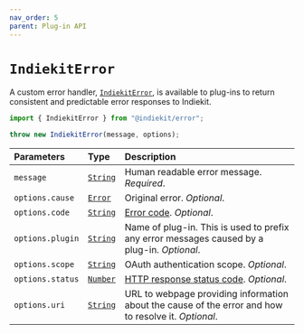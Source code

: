 ```yaml
---
nav_order: 5
parent: Plug-in API
---
```


# `IndiekitError`

A custom error handler, [`IndiekitError`](https://github.com/getindiekit/indiekit/blob/main/packages/error/index.js), is available to plug-ins to return consistent and predictable error responses to Indiekit.

```js
import { IndiekitError } from "@indiekit/error";

throw new IndiekitError(message, options);
```

| Parameters | Type | Description |
| :--------- | :--- | :---------- |
| `message` | [`String`][] | Human readable error message. _Required_. |
| `options.cause` | [`Error`][] | Original error. _Optional_. |
| `options.code` | [`String`][] | [Error code][]. _Optional_. |
| `options.plugin` | [`String`][] | Name of plug-in. This is used to prefix any error messages caused by a plug-in. _Optional_. |
| `options.scope` | [`String`][] | OAuth authentication scope. _Optional_. |
| `options.status` | [`Number`][] | [HTTP response status code][]. _Optional_. |
| `options.uri` | [`String`][] | URL to webpage providing information about the cause of the error and how to resolve it. _Optional_. |

[Error code]: https://github.com/getindiekit/indiekit/blob/main/packages/error/errors.js
[`Error`]: https://developer.mozilla.org/en-US/docs/Web/JavaScript/Reference/Global_Objects/Error
[`Number`]: https://developer.mozilla.org/en-US/docs/Web/JavaScript/Reference/Global_Objects/Number
[`Object`]: https://developer.mozilla.org/en-US/docs/Web/JavaScript/Reference/Global_Objects/Object
[`String`]: https://developer.mozilla.org/en-US/docs/Web/JavaScript/Reference/Global_Objects/String
[HTTP response status code]: https://developer.mozilla.org/en-US/docs/Web/HTTP/Status
